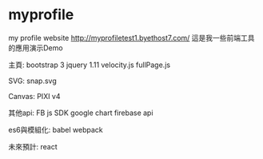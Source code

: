 # myprofile
my profile website
http://myprofiletest1.byethost7.com/
這是我一些前端工具的應用演示Demo

主頁:
bootstrap 3
jquery 1.11
velocity.js
fullPage.js

SVG:
snap.svg

Canvas:
PIXI v4

其他api:
FB js SDK
google chart
firebase api

es6與模組化:
babel
webpack

未來預計:
react
